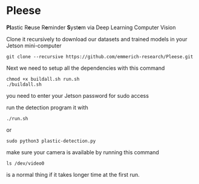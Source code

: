 # Pleese  
**Pl**astic R**e**use R**e**minder **S**yst**e**m via Deep Learning Computer Vision


Clone it recursively to download our datasets and trained models in your Jetson mini-computer

`git clone --recursive https://github.com/emmerich-research/Pleese.git`


Next we need to setup all the dependencies with this command
```
chmod +x buildall.sh run.sh
./buildall.sh
```
you need to enter your Jetson password for sudo access

run the detection program it with 
```
./run.sh
```
or
```
sudo python3 plastic-detection.py
```
make sure your camera is available by running this command
```
ls /dev/video0
```
is a normal thing if it takes longer time at the first run.
